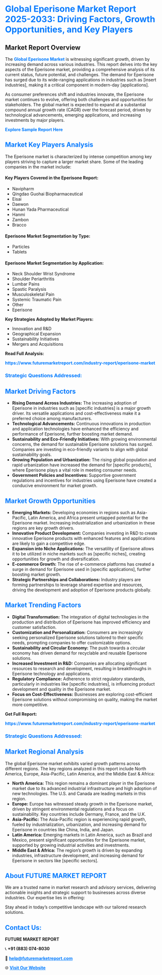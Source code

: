 <h1 style="color: #007BFF;">Global Eperisone Market Report 2025-2033: Driving Factors, Growth Opportunities, and Key Players</h1>

<section id="overview">
<h2>Market Report Overview</h2>
<p>The <a href="https://www.futuremarketreport.com/industry-report/eperisone-market" style="color: #007BFF; text-decoration: none;"><strong>Global Eperisone Market</strong></a> is witnessing significant growth, driven by increasing demand across various industries. This report delves into the key aspects of the Eperisone market, providing a comprehensive analysis of its current status, future potential, and challenges. The demand for Eperisone has surged due to its wide-ranging applications in industries such as [insert industries], making it a critical component in modern-day [applications].</p>
<p>As consumer preferences shift and industries innovate, the Eperisone market continues to evolve, offering both challenges and opportunities for stakeholders. The global market is expected to expand at a substantial compound annual growth rate (CAGR) over the forecast period, driven by technological advancements, emerging applications, and increasing investments by major players.</p>
</section>

<section id="overview">
<p><a href="https://www.futuremarketreport.com/request-sample/reportId=125845" style="color: #007BFF; text-decoration: none;"><strong>Explore Sample Report Here</strong></a></p>
</section>

<section id="key-players">
<h2 style="color: #007BFF;">Market Key Players Analysis</h2>
<p>The Eperisone market is characterized by intense competition among key players striving to capture a larger market share. Some of the leading companies in the market include:</p>
<h4>Key Players Covered in the Eperisone Report:</h4>
<ul><li>Navipharm</li><li>Qingdao Guohai Biopharmaceutical</li><li>Eisai</li><li>Daewon</li><li>Hunan Yada Pharmaceutical</li><li>Hanmi</li><li>Zambon</li><li>Bracco</li></ul>
<h4>Eperisone Market Segmentation by Type:</h4>
<ul><li>Particles</li><li>Tablets</li></ul>

<h4>Eperisone Market Segmentation by Application:</h4>
<ul><li>Neck Shoulder Wrist Syndrome</li><li>Shoulder Periarthritis</li><li>Lumbar Pains</li><li>Spastic Paralysis</li><li>Musculoskeletal Pain</li><li>Systemic Traumatic Pain</li><li>Other</li><li>Eperisone</li></ul>
<p><strong>Key Strategies Adopted by Market Players:</strong></p>
<ul>
<li>Innovation and R&D</li>
<li>Geographical Expansion</li>
<li>Sustainability Initiatives</li>
<li>Mergers and Acquisitions</li>
</ul>
</section>

<section>
<p><strong>Read Full Analysis: </strong></p><a href="https://www.futuremarketreport.com/industry-report/eperisone-market" style="color: #007BFF; text-decoration: none;"><strong>https://www.futuremarketreport.com/industry-report/eperisone-market</strong></a>
<h3 style="color: #007BFF;">Strategic Questions Addressed:</h3>
</section>

<section id="driving-factors">
<h2 style="color: #007BFF;">Market Driving Factors</h2>
<ul>
<li><strong>Rising Demand Across Industries:</strong> The increasing adoption of Eperisone in industries such as [specific industries] is a major growth driver. Its versatile applications and cost-effectiveness make it a preferred choice among manufacturers.</li>
<li><strong>Technological Advancements:</strong> Continuous innovations in production and application technologies have enhanced the efficiency and performance of Eperisone, further boosting market demand.</li>
<li><strong>Sustainability and Eco-Friendly Initiatives:</strong> With growing environmental concerns, the demand for sustainable Eperisone solutions has surged. Companies are investing in eco-friendly variants to align with global sustainability goals.</li>
<li><strong>Growing Population and Urbanization:</strong> The rising global population and rapid urbanization have increased the demand for [specific products], where Eperisone plays a vital role in meeting consumer needs.</li>
<li><strong>Government Policies and Incentives:</strong> Supportive government regulations and incentives for industries using Eperisone have created a conducive environment for market growth.</li>
</ul>
</section>

<section id="growth-opportunities">
<h2 style="color: #007BFF;">Market Growth Opportunities</h2>
<ul>
<li><strong>Emerging Markets:</strong> Developing economies in regions such as Asia-Pacific, Latin America, and Africa present untapped potential for the Eperisone market. Increasing industrialization and urbanization in these regions are key growth drivers.</li>
<li><strong>Innovative Product Development:</strong> Companies investing in R&D to create innovative Eperisone products with enhanced features and applications are likely to gain a competitive edge.</li>
<li><strong>Expansion into Niche Applications:</strong> The versatility of Eperisone allows it to be utilized in niche markets such as [specific niches], creating opportunities for growth and diversification.</li>
<li><strong>E-commerce Growth:</strong> The rise of e-commerce platforms has created a surge in demand for Eperisone used in [specific applications], further boosting market growth.</li>
<li><strong>Strategic Partnerships and Collaborations:</strong> Industry players are forming partnerships to leverage shared expertise and resources, driving the development and adoption of Eperisone products globally.</li>
</ul>
</section>

<section id="trending-factors">
<h2 style="color: #007BFF;">Market Trending Factors</h2>
<ul>
<li><strong>Digital Transformation:</strong> The integration of digital technologies in the production and distribution of Eperisone has improved efficiency and customer satisfaction.</li>
<li><strong>Customization and Personalization:</strong> Consumers are increasingly seeking personalized Eperisone solutions tailored to their specific needs, prompting companies to offer customizable options.</li>
<li><strong>Sustainability and Circular Economy:</strong> The push towards a circular economy has driven demand for recyclable and reusable Eperisone solutions.</li>
<li><strong>Increased Investment in R&D:</strong> Companies are allocating significant resources to research and development, resulting in breakthroughs in Eperisone technology and applications.</li>
<li><strong>Regulatory Compliance:</strong> Adherence to strict regulatory standards, particularly in industries like [specific industries], is influencing product development and quality in the Eperisone market.</li>
<li><strong>Focus on Cost-Effectiveness:</strong> Businesses are exploring cost-efficient Eperisone solutions without compromising on quality, making the market more competitive.</li>
</ul>
</section>

<section>
<p><strong>Get Full Report: </strong></p><a href="https://www.futuremarketreport.com/industry-report/eperisone-market" style="color: #007BFF; text-decoration: none;"><strong>https://www.futuremarketreport.com/industry-report/eperisone-market</strong></a>
<h3 style="color: #007BFF;">Strategic Questions Addressed:</h3>
</section>


<section id="regional-analysis">
<h2 style="color: #007BFF;">Market Regional Analysis</h2>
<p>The global Eperisone market exhibits varied growth patterns across different regions. The key regions analyzed in this report include North America, Europe, Asia-Pacific, Latin America, and the Middle East & Africa:</p>
<ul>
<li><strong>North America:</strong> This region remains a dominant player in the Eperisone market due to its advanced industrial infrastructure and high adoption of new technologies. The U.S. and Canada are leading markets in this region.</li>
<li><strong>Europe:</strong> Europe has witnessed steady growth in the Eperisone market, driven by stringent environmental regulations and a focus on sustainability. Key countries include Germany, France, and the U.K.</li>
<li><strong>Asia-Pacific:</strong> The Asia-Pacific region is experiencing rapid growth, fueled by industrialization, urbanization, and increasing demand for Eperisone in countries like China, India, and Japan.</li>
<li><strong>Latin America:</strong> Emerging markets in Latin America, such as Brazil and Mexico, present significant opportunities for the Eperisone market, supported by growing industrial activities and investments.</li>
<li><strong>Middle East & Africa:</strong> The region’s growth is driven by expanding industries, infrastructure development, and increasing demand for Eperisone in sectors like [specific sectors].</li>
</ul>
</section>

<footer>
<h2 style="color: #007BFF;">About FUTURE MARKET REPORT</h2>
<p>We are a trusted name in market research and advisory services, delivering actionable insights and strategic support to businesses across diverse industries. Our expertise lies in offering:</p>

<p>Stay ahead in today’s competitive landscape with our tailored research solutions.</p>

<h2 style="color: #007BFF;">Contact Us:</h2>
<p><strong>FUTURE MARKET REPORT</strong></p>
<p>📞 <strong>+91 (883) 074-8030</strong></p>
<p>📧 <strong><a href="mailto:help@futuremarketreport.com" style="color: #007BFF;">help@futuremarketreport.com</a></strong></p>
<p>🌐 <strong><a href="https://www.futuremarketreport.com/" style="color: #007BFF;">Visit Our Website</a></strong></p>
</footer>